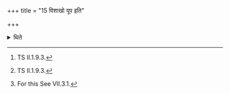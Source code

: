 +++
title = "15 विशाखो यूप इति"

+++

<details><summary>थिते</summary>

15. The expression “Viśākha (forked) sacrificial post"[^1] means that part (of the sacrificial post) which is above the string,[^1] should be forked or that part which is above the Upara[^3] should be forked. Both the branches should be eight-cornered, and accompanied with a top-ring.  

[^1]: TS II.1.9.3.  

[^2]: For this see VII.11.5.  

[^3]: For this See VII.3.1. 
</details>
